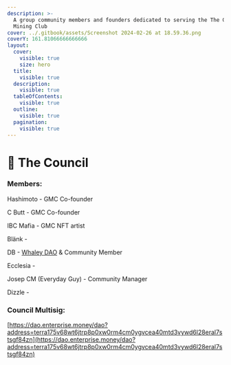 ```yaml
---
description: >-
  A group community members and founders dedicated to serving the The Galactic
  Mining Club
cover: ../.gitbook/assets/Screenshot 2024-02-26 at 18.59.36.png
coverY: 161.81066666666666
layout:
  cover:
    visible: true
    size: hero
  title:
    visible: true
  description:
    visible: true
  tableOfContents:
    visible: true
  outline:
    visible: true
  pagination:
    visible: true
---
```


# 🌝 The Council

### Members:

Hashimoto - GMC Co-founder

C Butt - GMC Co-founder

IBC Mafia - GMC NFT artist

Blänk -&#x20;

DB - [Whaley DAO](https://whaleydao.gitbook.io/validator/) & Community Member

Ecclesia -&#x20;

Josep CM (Everyday Guy) - Community Manager

Dizzle -&#x20;

### Council Multisig:

[https://dao.enterprise.money/dao?address=terra175v68wt6jtrp8p0xw0rm4cm0ygvcea40mtd3vywd6l28eral7stsgf84zn](https://dao.enterprise.money/dao?address=terra175v68wt6jtrp8p0xw0rm4cm0ygvcea40mtd3vywd6l28eral7stsgf84zn)
